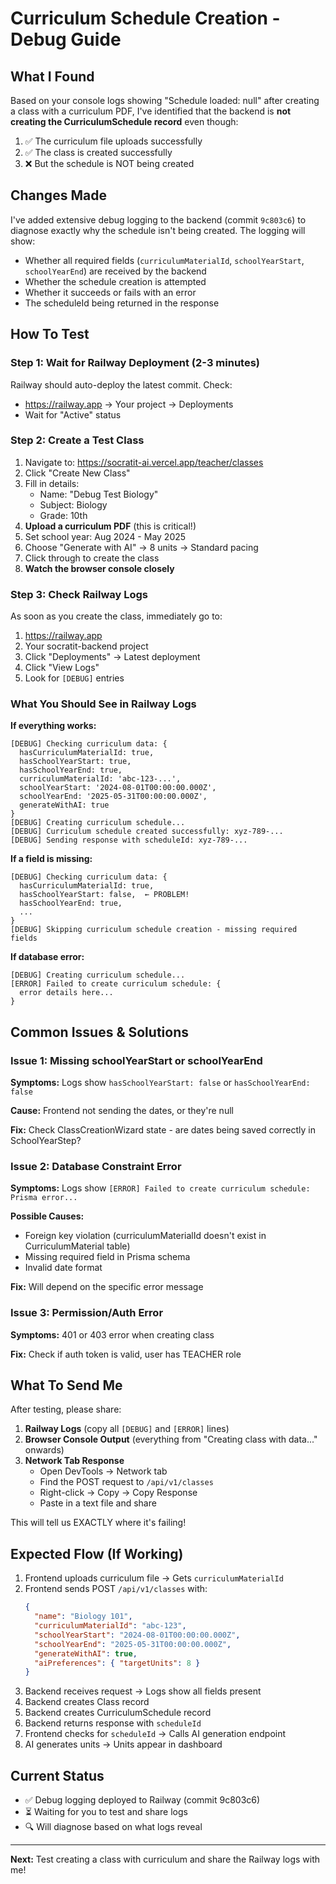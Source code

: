 # Curriculum Schedule Creation - Debug Guide

## What I Found

Based on your console logs showing "Schedule loaded: null" after creating a class with a curriculum PDF, I've identified that the backend is **not creating the CurriculumSchedule record** even though:

1. ✅ The curriculum file uploads successfully
2. ✅ The class is created successfully
3. ❌ But the schedule is NOT being created

## Changes Made

I've added extensive debug logging to the backend (commit `9c803c6`) to diagnose exactly why the schedule isn't being created. The logging will show:

- Whether all required fields (`curriculumMaterialId`, `schoolYearStart`, `schoolYearEnd`) are received by the backend
- Whether the schedule creation is attempted
- Whether it succeeds or fails with an error
- The scheduleId being returned in the response

## How To Test

### Step 1: Wait for Railway Deployment (2-3 minutes)

Railway should auto-deploy the latest commit. Check:
- https://railway.app → Your project → Deployments
- Wait for "Active" status

### Step 2: Create a Test Class

1. Navigate to: https://socratit-ai.vercel.app/teacher/classes
2. Click "Create New Class"
3. Fill in details:
   - Name: "Debug Test Biology"
   - Subject: Biology
   - Grade: 10th
4. **Upload a curriculum PDF** (this is critical!)
5. Set school year: Aug 2024 - May 2025
6. Choose "Generate with AI" → 8 units → Standard pacing
7. Click through to create the class
8. **Watch the browser console closely**

### Step 3: Check Railway Logs

As soon as you create the class, immediately go to:
1. https://railway.app
2. Your socratit-backend project
3. Click "Deployments" → Latest deployment
4. Click "View Logs"
5. Look for `[DEBUG]` entries

### What You Should See in Railway Logs

**If everything works:**
```
[DEBUG] Checking curriculum data: {
  hasCurriculumMaterialId: true,
  hasSchoolYearStart: true,
  hasSchoolYearEnd: true,
  curriculumMaterialId: 'abc-123-...',
  schoolYearStart: '2024-08-01T00:00:00.000Z',
  schoolYearEnd: '2025-05-31T00:00:00.000Z',
  generateWithAI: true
}
[DEBUG] Creating curriculum schedule...
[DEBUG] Curriculum schedule created successfully: xyz-789-...
[DEBUG] Sending response with scheduleId: xyz-789-...
```

**If a field is missing:**
```
[DEBUG] Checking curriculum data: {
  hasCurriculumMaterialId: true,
  hasSchoolYearStart: false,  ← PROBLEM!
  hasSchoolYearEnd: true,
  ...
}
[DEBUG] Skipping curriculum schedule creation - missing required fields
```

**If database error:**
```
[DEBUG] Creating curriculum schedule...
[ERROR] Failed to create curriculum schedule: {
  error details here...
}
```

## Common Issues & Solutions

### Issue 1: Missing schoolYearStart or schoolYearEnd

**Symptoms:** Logs show `hasSchoolYearStart: false` or `hasSchoolYearEnd: false`

**Cause:** Frontend not sending the dates, or they're null

**Fix:** Check ClassCreationWizard state - are dates being saved correctly in SchoolYearStep?

### Issue 2: Database Constraint Error

**Symptoms:** Logs show `[ERROR] Failed to create curriculum schedule: Prisma error...`

**Possible Causes:**
- Foreign key violation (curriculumMaterialId doesn't exist in CurriculumMaterial table)
- Missing required field in Prisma schema
- Invalid date format

**Fix:** Will depend on the specific error message

### Issue 3: Permission/Auth Error

**Symptoms:** 401 or 403 error when creating class

**Fix:** Check if auth token is valid, user has TEACHER role

## What To Send Me

After testing, please share:

1. **Railway Logs** (copy all `[DEBUG]` and `[ERROR]` lines)
2. **Browser Console Output** (everything from "Creating class with data..." onwards)
3. **Network Tab Response**
   - Open DevTools → Network tab
   - Find the POST request to `/api/v1/classes`
   - Right-click → Copy → Copy Response
   - Paste in a text file and share

This will tell us EXACTLY where it's failing!

## Expected Flow (If Working)

1. Frontend uploads curriculum file → Gets `curriculumMaterialId`
2. Frontend sends POST `/api/v1/classes` with:
   ```json
   {
     "name": "Biology 101",
     "curriculumMaterialId": "abc-123",
     "schoolYearStart": "2024-08-01T00:00:00.000Z",
     "schoolYearEnd": "2025-05-31T00:00:00.000Z",
     "generateWithAI": true,
     "aiPreferences": { "targetUnits": 8 }
   }
   ```
3. Backend receives request → Logs show all fields present
4. Backend creates Class record
5. Backend creates CurriculumSchedule record
6. Backend returns response with `scheduleId`
7. Frontend checks for `scheduleId` → Calls AI generation endpoint
8. AI generates units → Units appear in dashboard

## Current Status

- ✅ Debug logging deployed to Railway (commit 9c803c6)
- ⏳ Waiting for you to test and share logs
- 🔍 Will diagnose based on what logs reveal

---

**Next:** Test creating a class with curriculum and share the Railway logs with me!
